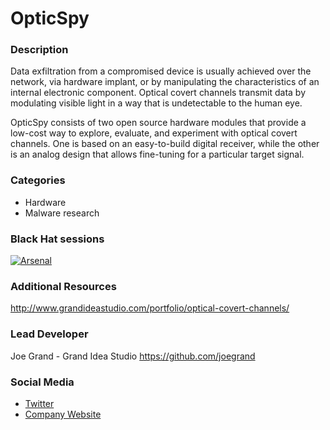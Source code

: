 # OpticSpy

### Description
Data exfiltration from a compromised device is usually achieved over the network, via hardware implant, or by manipulating the characteristics of an internal electronic component. Optical covert channels transmit data by modulating visible light in a way that is undetectable to the human eye.

OpticSpy consists of two open source hardware modules that provide a low-cost way to explore, evaluate, and experiment with optical covert channels. One is based on an easy-to-build digital receiver, while the other is an analog design that allows fine-tuning for a particular target signal.

### Categories
* Hardware
* Malware research

### Black Hat sessions
[![Arsenal](https://raw.githubusercontent.com/toolswatch/badges/master/arsenal/europe/2017.svg)](http://www.toolswatch.org/2017/09/black-hat-arsenal-europe-2017-lineup/)

### Additional Resources 
http://www.grandideastudio.com/portfolio/optical-covert-channels/

### Lead Developer
 Joe Grand - Grand Idea Studio https://github.com/joegrand

### Social Media 
* [Twitter](https://twitter.com/joegrand)
* [Company Website](https://www.grandideastudio.com) 
